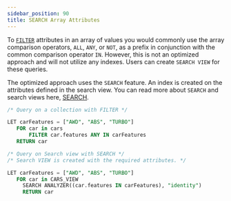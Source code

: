 ```yaml
---
sidebar_position: 90
title: SEARCH Array Attributes
---
```

To [`FILTER`](/docs/queryworkers/c8ql/operations/filter) attributes in an array of values you would commonly use the array comparison operators, `ALL`, `ANY`, or `NOT`, as a prefix in conjunction with the common comparison operator `IN`. However, this is not an optimized approach and will not utilize any indexes. Users can create `SEARCH VIEW` for these queries.

The optimized approach uses the `SEARCH` feature. An index is created on the attributes defined in the search view. You can read more about `SEARCH` and search views here, [SEARCH](https://macrometa.com/docs/search/search).

```sql
/* Query on a collection with FILTER */

LET carFeatures = ["AWD", "ABS", "TURBO"]
   FOR car in cars
       FILTER car.features ANY IN carFeatures
   RETURN car

/* Query on Search view with SEARCH */
/* Search VIEW is created with the required attributes. */

LET carFeatures = ["AWD", "ABS", "TURBO"]
   FOR car in CARS_VIEW
     SEARCH ANALYZER((car.features IN carFeatures), "identity")
	 RETURN car
```